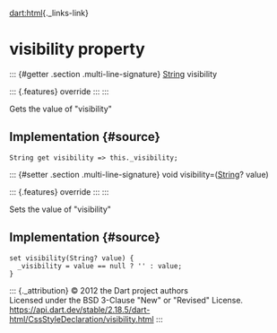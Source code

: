 [dart:html](../../dart-html/dart-html-library){._links-link}

visibility property
===================

::: {#getter .section .multi-line-signature}
[String](../../dart-core/string-class) visibility

::: {.features}
override
:::
:::

Gets the value of \"visibility\"

Implementation {#source}
--------------

``` {.language-dart data-language="dart"}
String get visibility => this._visibility;
```

::: {#setter .section .multi-line-signature}
void visibility=([String](../../dart-core/string-class)? value)

::: {.features}
override
:::
:::

Sets the value of \"visibility\"

Implementation {#source}
--------------

``` {.language-dart data-language="dart"}
set visibility(String? value) {
  _visibility = value == null ? '' : value;
}
```

::: {._attribution}
© 2012 the Dart project authors\
Licensed under the BSD 3-Clause \"New\" or \"Revised\" License.\
<https://api.dart.dev/stable/2.18.5/dart-html/CssStyleDeclaration/visibility.html>
:::
